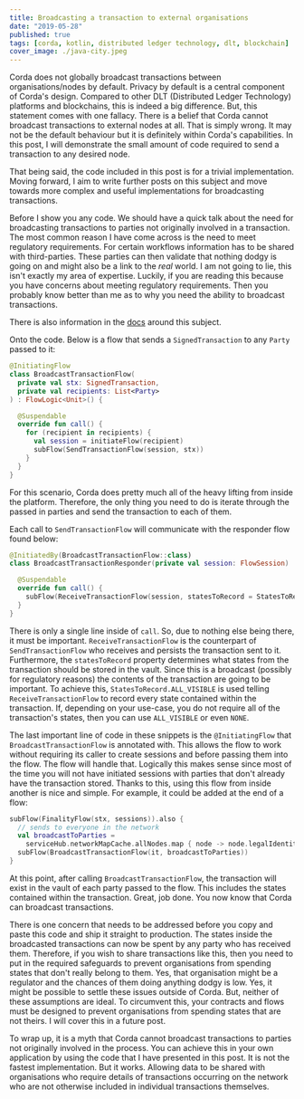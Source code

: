 ```yaml
---
title: Broadcasting a transaction to external organisations
date: "2019-05-28"
published: true
tags: [corda, kotlin, distributed ledger technology, dlt, blockchain]
cover_image: ./java-city.jpeg
---
```


Corda does not globally broadcast transactions between organisations/nodes by default. Privacy by default is a central component of Corda's design. Compared to other DLT (Distributed Ledger Technology) platforms and blockchains, this is indeed a big difference. But, this statement comes with one fallacy. There is a belief that Corda cannot broadcast transactions to external nodes at all. That is simply wrong. It may not be the default behaviour but it is definitely within Corda's capabilities. In this post, I will demonstrate the small amount of code required to send a transaction to any desired node.

That being said, the code included in this post is for a trivial implementation. Moving forward, I aim to write further posts on this subject and move towards more complex and useful implementations for broadcasting transactions.

Before I show you any code. We should have a quick talk about the need for broadcasting transactions to parties not originally involved in a transaction. The most common reason I have come across is the need to meet regulatory requirements. For certain workflows information has to be shared with third-parties. These parties can then validate that nothing dodgy is going on and might also be a link to the _real_ world. I am not going to lie, this isn't exactly my area of expertise. Luckily, if you are reading this because you have concerns about meeting regulatory requirements. Then you probably know better than me as to why you need the ability to broadcast transactions.

There is also information in the [docs](https://docs.corda.net/tutorial-observer-nodes.html) around this subject.

Onto the code. Below is a flow that sends a `SignedTransaction` to any `Party` passed to it:

```kotlin
@InitiatingFlow
class BroadcastTransactionFlow(
  private val stx: SignedTransaction,
  private val recipients: List<Party>
) : FlowLogic<Unit>() {

  @Suspendable
  override fun call() {
    for (recipient in recipients) {
      val session = initiateFlow(recipient)
      subFlow(SendTransactionFlow(session, stx))
    }
  }
}
```

For this scenario, Corda does pretty much all of the heavy lifting from inside the platform. Therefore, the only thing you need to do is iterate through the passed in parties and send the transaction to each of them.

Each call to `SendTransactionFlow` will communicate with the responder flow found below:

```kotlin
@InitiatedBy(BroadcastTransactionFlow::class)
class BroadcastTransactionResponder(private val session: FlowSession) : FlowLogic<Unit>() {

  @Suspendable
  override fun call() {
    subFlow(ReceiveTransactionFlow(session, statesToRecord = StatesToRecord.ALL_VISIBLE))
  }
}
```

There is only a single line inside of `call`. So, due to nothing else being there, it must be important. `ReceiveTransactionFlow` is the counterpart of `SendTransactionFlow` who receives and persists the transaction sent to it. Furthermore, the `statesToRecord` property determines what states from the transaction should be stored in the vault. Since this is a broadcast (possibly for regulatory reasons) the contents of the transaction are going to be important. To achieve this, `StatesToRecord.ALL_VISIBLE` is used telling `ReceiveTransactionFlow` to record every state contained within the transaction. If, depending on your use-case, you do not require all of the transaction's states, then you can use `ALL_VISIBLE` or even `NONE`.

The last important line of code in these snippets is the `@InitiatingFlow` that `BroadcastTransactionFlow` is annotated with. This allows the flow to work without requiring its caller to create sessions and before passing them into the flow. The flow will handle that. Logically this makes sense since most of the time you will not have initiated sessions with parties that don't already have the transaction stored. Thanks to this, using this flow from inside another is nice and simple. For example, it could be added at the end of a flow:

```kotlin
subFlow(FinalityFlow(stx, sessions)).also {
  // sends to everyone in the network
  val broadcastToParties =
    serviceHub.networkMapCache.allNodes.map { node -> node.legalIdentities.first() } - message.recipient - message.sender
  subFlow(BroadcastTransactionFlow(it, broadcastToParties))
}
```

At this point, after calling `BroadcastTransactionFlow`, the transaction will exist in the vault of each party passed to the flow. This includes the states contained within the transaction. Great, job done. You now know that Corda can broadcast transactions.

There is one concern that needs to be addressed before you copy and paste this code and ship it straight to production. The states inside the broadcasted transactions can now be spent by any party who has received them. Therefore, if you wish to share transactions like this, then you need to put in the required safeguards to prevent organisations from spending states that don't really belong to them. Yes, that organisation might be a regulator and the chances of them doing anything dodgy is low. Yes, it might be possible to settle these issues outside of Corda. But, neither of these assumptions are ideal. To circumvent this, your contracts and flows must be designed to prevent organisations from spending states that are not theirs. I will cover this in a future post.

To wrap up, it is a myth that Corda cannot broadcast transactions to parties not originally involved in the process. You can achieve this in your own application by using the code that I have presented in this post. It is not the fastest implementation. But it works. Allowing data to be shared with organisations who require details of transactions occurring on the network who are not otherwise included in individual transactions themselves.